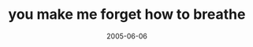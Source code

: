 ---
layout: base.njk
title : 'you make me forget how to breathe' 
view_title : 'you make me forget how to breathe' 
year : '2005' 
date : '2005-06-06' 
img_file : '/drawing/youmakemeforgethowtobreathe.png' 
html_file : 'youmakemeforgethowtobreathe' 
next_html : 'dontcomeonmysideoftheline.html' 
year_order : '91' 
permalink : "title/{{html_file}}.html"
---